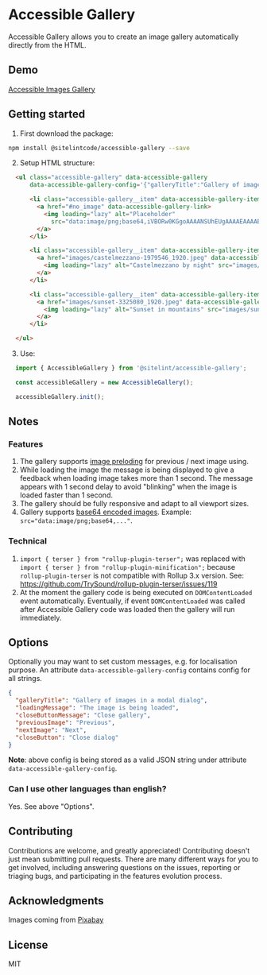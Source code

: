 # Accessible Gallery

Accessible Gallery allows you to create an image gallery automatically directly from the HTML.

## Demo

[Accessible Images Gallery](https://www.sitelint.com/lab/accessible-gallery/)

## Getting started

1. First download the package:

```bash
npm install @sitelintcode/accessible-gallery --save
```

2. Setup HTML structure:

```html
  <ul class="accessible-gallery" data-accessible-gallery
      data-accessible-gallery-config='{"galleryTitle":"Gallery of images in a modal dialog","loadingMessage":"The image is being loaded","closeButtonMessage":"Close gallery", "previousImage":"Previous","nextImage":"Next", "closeButton":"Close dialog"}'>

      <li class="accessible-gallery__item" data-accessible-gallery-item>
        <a href="#no_image" data-accessible-gallery-link>
          <img loading="lazy" alt="Placeholder"
            src="data:image/png;base64,iVBORw0KGgoAAAANSUhEUgAAAAEAAAABCAYAAAAfFcSJAAAAAXNSR0IArs4c6QAAAA1JREFUGFdjOHPmzH8ACDADZKt3GNsAAAAASUVORK5CYII=" />
        </a>
      </li>

      <li class="accessible-gallery__item" data-accessible-gallery-item>
        <a href="images/castelmezzano-1979546_1920.jpeg" data-accessible-gallery-link>
          <img loading="lazy" alt="Castelmezzano by night" src="images/castelmezzano-1979546_1920_thumbnail.jpeg" />
        </a>
      </li>

      <li class="accessible-gallery__item" data-accessible-gallery-item>
        <a href="images/sunset-3325080_1920.jpeg" data-accessible-gallery-link>
          <img loading="lazy" alt="Sunset in mountains" src="images/sunset-3325080_1920_thumbnail.jpeg" />
        </a>
      </li>

  </ul>
```

3. Use:

```javascript
  import { AccessibleGallery } from '@sitelint/accessible-gallery';

  const accessibleGallery = new AccessibleGallery();

  accessibleGallery.init();
```

## Notes

### Features

1. The gallery supports [image preloding](https://developer.mozilla.org/en-US/docs/Web/HTML/Link_types/preload) for previous / next image using.
2. While loading the image the message is being displayed to give a feedback when loading image takes more than 1 second. The message appears with 1 second delay to avoid "blinking" when the image is loaded faster than 1 second.
3. The gallery should be fully responsive and adapt to all viewport sizes.
4. Gallery supports [base64 encoded images](https://developer.mozilla.org/en-US/docs/Web/HTTP/Basics_of_HTTP/Data_URLs). Example: `src="data:image/png;base64,..."`.

### Technical

1. `import { terser } from "rollup-plugin-terser";` was replaced with  `import { terser } from "rollup-plugin-minification";` because `rollup-plugin-terser` is not compatible with Rollup 3.x version. See: https://github.com/TrySound/rollup-plugin-terser/issues/119
2. At the moment the gallery code is being executed on `DOMContentLoaded` event automatically. Eventually, if event `DOMContentLoaded` was called after Accessible Gallery code was loaded then the gallery will run immediately.


## Options

Optionally you may want to set custom messages, e.g. for localisation purpose. An attribute `data-accessible-gallery-config` contains config for all strings.

```json
{
  "galleryTitle": "Gallery of images in a modal dialog",
  "loadingMessage": "The image is being loaded",
  "closeButtonMessage": "Close gallery",
  "previousImage": "Previous",
  "nextImage": "Next",
  "closeButton": "Close dialog"
}
```

**Note**: above config is being stored as a valid JSON string under attribute `data-accessible-gallery-config`.

### Can I use other languages than english?

Yes. See above "Options".

## Contributing

Contributions are welcome, and greatly appreciated! Contributing doesn't just mean submitting pull requests. There are many different ways for you to get involved, including answering questions on the issues, reporting or triaging bugs, and participating in the features evolution process.

## Acknowledgments

Images coming from [Pixabay](https://pixabay.com)

## License

MIT
